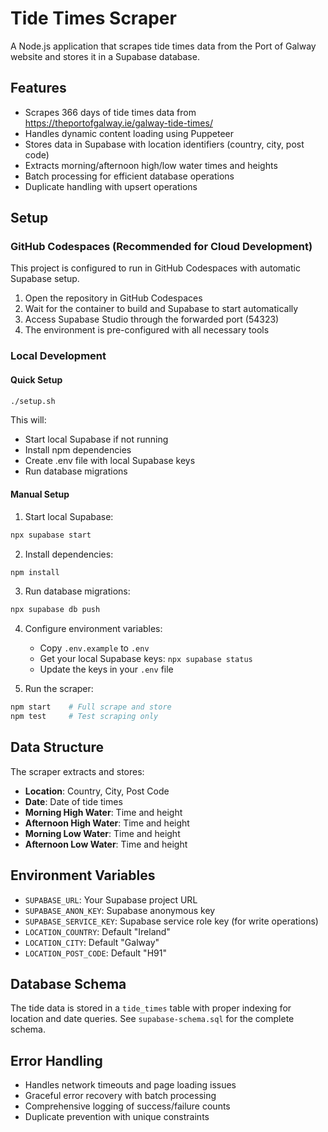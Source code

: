 # Tide Times Scraper

A Node.js application that scrapes tide times data from the Port of Galway website and stores it in a Supabase database.

## Features

- Scrapes 366 days of tide times data from https://theportofgalway.ie/galway-tide-times/
- Handles dynamic content loading using Puppeteer
- Stores data in Supabase with location identifiers (country, city, post code)
- Extracts morning/afternoon high/low water times and heights
- Batch processing for efficient database operations
- Duplicate handling with upsert operations

## Setup

### GitHub Codespaces (Recommended for Cloud Development)

This project is configured to run in GitHub Codespaces with automatic Supabase setup.

1. Open the repository in GitHub Codespaces
2. Wait for the container to build and Supabase to start automatically
3. Access Supabase Studio through the forwarded port (54323)
4. The environment is pre-configured with all necessary tools

### Local Development

#### Quick Setup
```bash
./setup.sh
```

This will:
- Start local Supabase if not running
- Install npm dependencies
- Create .env file with local Supabase keys
- Run database migrations

#### Manual Setup

1. Start local Supabase:
```bash
npx supabase start
```

2. Install dependencies:
```bash
npm install
```

3. Run database migrations:
```bash
npx supabase db push
```

4. Configure environment variables:
   - Copy `.env.example` to `.env`
   - Get your local Supabase keys: `npx supabase status`
   - Update the keys in your `.env` file

5. Run the scraper:
```bash
npm start    # Full scrape and store
npm test     # Test scraping only
```

## Data Structure

The scraper extracts and stores:
- **Location**: Country, City, Post Code
- **Date**: Date of tide times
- **Morning High Water**: Time and height
- **Afternoon High Water**: Time and height  
- **Morning Low Water**: Time and height
- **Afternoon Low Water**: Time and height

## Environment Variables

- `SUPABASE_URL`: Your Supabase project URL
- `SUPABASE_ANON_KEY`: Supabase anonymous key
- `SUPABASE_SERVICE_KEY`: Supabase service role key (for write operations)
- `LOCATION_COUNTRY`: Default "Ireland"
- `LOCATION_CITY`: Default "Galway"
- `LOCATION_POST_CODE`: Default "H91"

## Database Schema

The tide data is stored in a `tide_times` table with proper indexing for location and date queries. See `supabase-schema.sql` for the complete schema.

## Error Handling

- Handles network timeouts and page loading issues
- Graceful error recovery with batch processing
- Comprehensive logging of success/failure counts
- Duplicate prevention with unique constraints